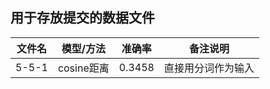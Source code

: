 ## 用于存放提交的数据文件

|文件名|模型/方法	|准确率|备注说明|
|-------|---------|:--:|------|
|5-5-1|cosine距离 |0.3458|直接用分词作为输入|